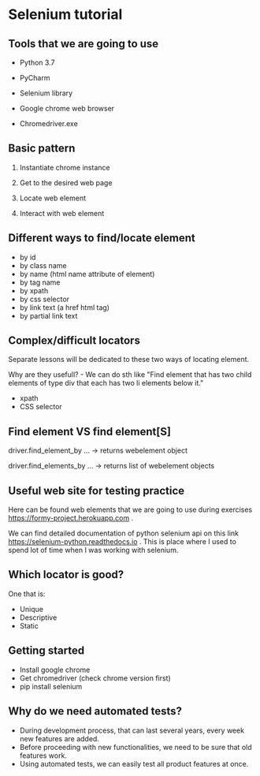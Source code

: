 

# Selenium tutorial




## Tools that we are going to use


- Python 3.7

- PyCharm
- Selenium library
- Google chrome web browser
- Chromedriver.exe

## Basic pattern

1. Instantiate chrome instance

2. Get to the desired web page
3. Locate web element
4. Interact with web element


## Different ways to find/locate element

- by id
- by class name
- by name (html name attribute of element)
- by tag name
- by xpath
- by css selector
- by link text (a href html tag)
- by partial link text

## Complex/difficult locators

Separate lessons will be dedicated to these two ways of locating element.

Why are they usefull? - We can do sth like "Find element that has two child elements of type div that each has two li elements below it."

- xpath
- CSS selector


## Find element VS find element[S]

driver.find_element_by ... -> returns webelement object

driver.find_elements_by ... -> returns list of webelement objects


## Useful web site for testing practice

Here can be found web elements that we are going to use during exercises <https://formy-project.herokuapp.com> .

We can find detailed documentation of python selenium api on this link <https://selenium-python.readthedocs.io> . This is place where I used to spend lot of time when I was working with selenium.

## Which locator is good?

One that is:
- Unique
- Descriptive
- Static



## Getting started

- Install google chrome
- Get chromedriver (check chrome version first)
- pip install selenium


## Why do we need automated tests?

- During development process, that can last several years, every week new features are added.
- Before proceeding with new functionalities, we need to be sure that old features work.
- Using automated tests, we can easily test all product features at once.


